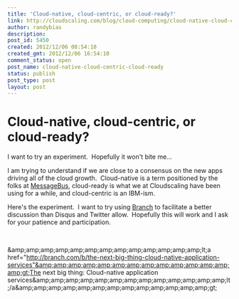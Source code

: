 ```yaml
---
title: 'Cloud-native, cloud-centric, or cloud-ready?'
link: http://cloudscaling.com/blog/cloud-computing/cloud-native-cloud-centric-cloud-ready/
author: randybias
description: 
post_id: 5450
created: 2012/12/06 08:54:10
created_gmt: 2012/12/06 16:54:10
comment_status: open
post_name: cloud-native-cloud-centric-cloud-ready
status: publish
post_type: post
layout: post
---
```


# Cloud-native, cloud-centric, or cloud-ready?

I want to try an experiment.  Hopefully it won't bite me...

I am trying to understand if we are close to a consensus on the new apps driving all of the cloud growth.  Cloud-native is a term positioned by the folks at [MessageBus](http://www.messagebus.com), cloud-ready is what we at Cloudscaling have been using for a while, and cloud-centric is an IBM-ism.

Here's the experiment.  I want to try using [Branch](http://branch.com/b/the-next-big-thing-cloud-native-application-services) to facilitate a better discussion than Disqus and Twitter allow.  Hopefully this will work and I ask for your patience and participation.

 

&amp;amp;amp;amp;amp;amp;amp;amp;amp;amp;amp;amp;amp;amp;lt;a href="http://branch.com/b/the-next-big-thing-cloud-native-application-services"&amp;amp;amp;amp;amp;amp;amp;amp;amp;amp;amp;amp;amp;amp;gt;The next big thing: Cloud-native application services&amp;amp;amp;amp;amp;amp;amp;amp;amp;amp;amp;amp;amp;amp;lt;/a&amp;amp;amp;amp;amp;amp;amp;amp;amp;amp;amp;amp;amp;amp;gt;